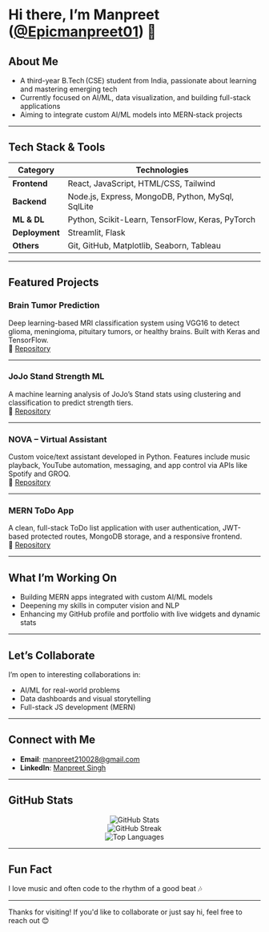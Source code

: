 # Hi there, I’m **Manpreet ([@Epicmanpreet01](https://github.com/Epicmanpreet01))** 👋

## About Me
-  A third-year B.Tech (CSE) student from India, passionate about learning and mastering emerging tech  
-  Currently focused on AI/ML, data visualization, and building full-stack applications  
-  Aiming to integrate custom AI/ML models into MERN‑stack projects

---

## Tech Stack & Tools

| Category           | Technologies                                       |
|--------------------|----------------------------------------------------|
| **Frontend**       | React, JavaScript, HTML/CSS, Tailwind              |
| **Backend**        | Node.js, Express, MongoDB, Python, MySql, SqlLite  |
| **ML & DL**        | Python, Scikit-Learn, TensorFlow, Keras, PyTorch   |
| **Deployment**     | Streamlit, Flask                                   |
| **Others**         | Git, GitHub, Matplotlib, Seaborn, Tableau          |

---

## Featured Projects

### Brain Tumor Prediction  
Deep learning-based MRI classification system using VGG16 to detect glioma, meningioma, pituitary tumors, or healthy brains. Built with Keras and TensorFlow.  
🔗 [Repository](https://github.com/Epicmanpreet01/brainTumorPrediction)

---

### JoJo Stand Strength ML  
A machine learning analysis of JoJo’s Stand stats using clustering and classification to predict strength tiers.  
🔗 [Repository](https://github.com/Epicmanpreet01/jojo-stand-ml)

---

### NOVA – Virtual Assistant  
Custom voice/text assistant developed in Python. Features include music playback, YouTube automation, messaging, and app control via APIs like Spotify and GROQ.  
🔗 [Repository](https://github.com/Epicmanpreet01/NOVA)

---

### MERN ToDo App  
A clean, full-stack ToDo list application with user authentication, JWT-based protected routes, MongoDB storage, and a responsive frontend.  
🔗 [Repository](https://github.com/Epicmanpreet01/mern-todo)

---

## What I’m Working On
- Building MERN apps integrated with custom AI/ML models  
- Deepening my skills in computer vision and NLP  
- Enhancing my GitHub profile and portfolio with live widgets and dynamic stats

---

## Let’s Collaborate
I’m open to interesting collaborations in:
- AI/ML for real-world problems  
- Data dashboards and visual storytelling  
- Full-stack JS development (MERN)

---

## Connect with Me
-  **Email**: manpreet210028@gmail.com  
-  **LinkedIn**: [Manpreet Singh](https://www.linkedin.com/in/manpreetsingh2100/)

---

## GitHub Stats  
<p align="center">
  <img src="https://github-readme-stats.vercel.app/api?username=Epicmanpreet01&theme=light&show_icons=true&include_all_commits=true&count_private=true" alt="GitHub Stats" />
  <br/>
  <img src="https://github-readme-streak-stats.herokuapp.com/?user=Epicmanpreet01&theme=light" alt="GitHub Streak" />
  <br/>
  <img src="https://github-readme-stats.vercel.app/api/top-langs/?username=Epicmanpreet01&layout=compact&theme=light" alt="Top Languages" />
</p>

---

## Fun Fact
I love music and often code to the rhythm of a good beat 🎶

---

Thanks for visiting! If you'd like to collaborate or just say hi, feel free to reach out 😊

